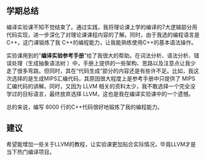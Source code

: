 ## 学期总结

编译实验课不知不觉结束了。通过实践，我将理论课上学的编译的7大逻辑部分用代码实现，进一步深化了对理论课课程内容的了解。同时，由于我选的编程语言是 C++，这门课锻炼了我 C++的编程能力，让我能熟练使用C++的基本语法操作。

实验课用到的"**编译实验参考手册**"给了我很大的帮助。在词法分析、语法分析、错误处理（生成抽象语法树 ）中，手册上提供的一些架构、思路以及注意点让我少走了很多弯路。但同时，其在“代码生成”部分的内容还是有些许不足。比如，我这次选择的是生成MIPS汇编代码，其原因很大程度上是参考手册中只提供了 MIPS 汇编代码的讲解。同时，又因为 LLVM 相关的资料太少，我不敢选择一个完全没学过的目标语言，最终放弃选择 LLVM，这也是我在编译实验课中的一个遗憾。

总的来说，编写 8000 行的C++代码很好地锻炼了我的编程能力。

## 建议

希望能增加一些关于LLVM的教程，让实验课更加贴合实际情况，毕竟LLVM才是当下热门编译项目。